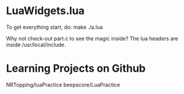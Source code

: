 LuaWidgets.lua
====
To get everything start, do:
    make
    ./a.lua

Why not check-out part.c to see the magic inside?
The lua headers are inside /usr/local/include.

Learning Projects on Github
==
NRTopping/luaPractice
beepscore/LuaPractice
